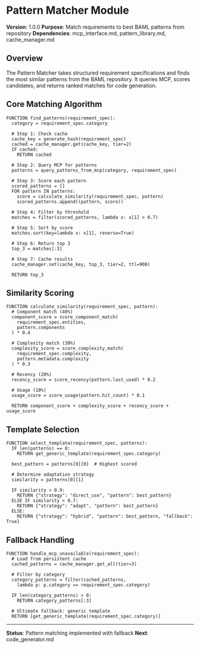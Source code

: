 # Pattern Matcher Module

**Version**: 1.0.0
**Purpose**: Match requirements to best BAML patterns from repository
**Dependencies**: mcp_interface.md, pattern_library.md, cache_manager.md

## Overview

The Pattern Matcher takes structured requirement specifications and finds the most similar patterns from the BAML repository. It queries MCP, scores candidates, and returns ranked matches for code generation.

## Core Matching Algorithm

```
FUNCTION find_patterns(requirement_spec):
  category = requirement_spec.category

  # Step 1: Check cache
  cache_key = generate_hash(requirement_spec)
  cached = cache_manager.get(cache_key, tier=2)
  IF cached:
    RETURN cached

  # Step 2: Query MCP for patterns
  patterns = query_patterns_from_mcp(category, requirement_spec)

  # Step 3: Score each pattern
  scored_patterns = []
  FOR pattern IN patterns:
    score = calculate_similarity(requirement_spec, pattern)
    scored_patterns.append((pattern, score))

  # Step 4: Filter by threshold
  matches = filter(scored_patterns, lambda x: x[1] > 0.7)

  # Step 5: Sort by score
  matches.sort(key=lambda x: x[1], reverse=True)

  # Step 6: Return top 3
  top_3 = matches[:3]

  # Step 7: Cache results
  cache_manager.set(cache_key, top_3, tier=2, ttl=900)

  RETURN top_3
```

## Similarity Scoring

```
FUNCTION calculate_similarity(requirement_spec, pattern):
  # Component match (40%)
  component_score = score_component_match(
    requirement_spec.entities,
    pattern.components
  ) * 0.4

  # Complexity match (30%)
  complexity_score = score_complexity_match(
    requirement_spec.complexity,
    pattern.metadata.complexity
  ) * 0.3

  # Recency (20%)
  recency_score = score_recency(pattern.last_used) * 0.2

  # Usage (10%)
  usage_score = score_usage(pattern.hit_count) * 0.1

  RETURN component_score + complexity_score + recency_score + usage_score
```

## Template Selection

```
FUNCTION select_template(requirement_spec, patterns):
  IF len(patterns) == 0:
    RETURN get_generic_template(requirement_spec.category)

  best_pattern = patterns[0][0]  # Highest scored

  # Determine adaptation strategy
  similarity = patterns[0][1]

  IF similarity > 0.9:
    RETURN {"strategy": "direct_use", "pattern": best_pattern}
  ELSE IF similarity > 0.7:
    RETURN {"strategy": "adapt", "pattern": best_pattern}
  ELSE:
    RETURN {"strategy": "hybrid", "pattern": best_pattern, "fallback": True}
```

## Fallback Handling

```
FUNCTION handle_mcp_unavailable(requirement_spec):
  # Load from persistent cache
  cached_patterns = cache_manager.get_all(tier=3)

  # Filter by category
  category_patterns = filter(cached_patterns,
    lambda p: p.category == requirement_spec.category)

  IF len(category_patterns) > 0:
    RETURN category_patterns[:3]

  # Ultimate fallback: generic template
  RETURN [get_generic_template(requirement_spec.category)]
```

---

**Status**: Pattern matching implemented with fallback
**Next**: code_generator.md
